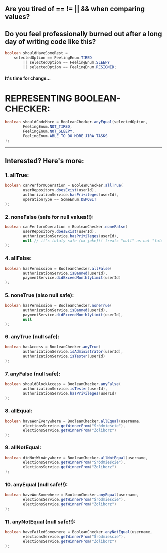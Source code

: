 Are you tired of == != || && when comparing values?
- 

## Do you feel professionally burned out after a long day of writing code like this?

```java
boolean shouldHaveSomeRest = 
    selectedOption == FeelingEnum.TIRED
        || selectedOption == FeelingEnum.SLEEPY
        || selectedOption == FeelingEnum.RESIGNED;
```

#### It's time for change...

# REPRESENTING BOOLEAN-CHECKER:

```java
boolean shouldCodeMore = BooleanChecker.anyEqual(selectedOption,
        FeelingEnum.NOT_TIRED,
        FeelingEnum.NOT_SLEEPY,
        FeelingEnum.ABLE_TO_DO_MORE_JIRA_TASKS
);
```

---

## Interested? Here's more:

### 1. allTrue:

```java
boolean canPerformOperation = BooleanChecker.allTrue(
        userRepository.doesExist(userId),
        authorizationService.hasPrivileges(userId),
        operationType == SomeEnum.DEPOSIT
);
```

### 2. noneFalse (safe for null values!!):

```java
boolean canPerformOperation = BooleanChecker.noneFalse(
        userRepository.doesExist(userId),
        authorizationService.hasPrivileges(userId),
        null // it's totaly safe (no joke)!! treats "null" as not "false"
);
```

### 4. allFalse:

```java
boolean hasPermission = BooleanChecker.allFalse(
        authorizationService.isBanned(userId),
        paymentService.didExceedMonthlyLimit(userId)
);
```

### 5. noneTrue (also null safe):

```java
boolean hasPermission = BooleanChecker.noneTrue(
        authorizationService.isBanned(userId),
        paymentService.didExceedMonthlyLimit(userId),
        null
);
```

### 6. anyTrue (null safe):

```java
boolean hasAccess = BooleanChecker.anyTrue(
        authorizationService.isAdministrator(userId),
        authorizationService.isTester(userId)
);
```

### 7. anyFalse (null safe):

```java
boolean shouldBlockAccess = BooleanChecker.anyFalse(
        authorizationService.isTester(userId),
        authorizationService.hasPrivileges(userId)
);
```

### 8. allEqual:

```java
boolean haveWonEverywhere = BooleanChecker.allEqual(username,
        electionsService.getWinnerFrom("Śródmieście"),
        electionsService.getWinnerFrom("Żoliborz")
);
```

### 9. allNotEqual:

```java
boolean didNotWinAnywhere = BooleanChecker.allNotEqual(username,
        electionsService.getWinnerFrom("Śródmieście"),
        electionsService.getWinnerFrom("Żoliborz")
);
```

### 10. anyEqual (null safe!!):

```java
boolean haveWonSomewhere = BooleanChecker.anyEqual(username,
        electionsService.getWinnerFrom("Śródmieście"),
        electionsService.getWinnerFrom("Żoliborz")
);
```

### 11. anyNotEqual (null safe!!):

```java
boolean haveFailedSomewhere = BooleanChecker.anyNotEqual(username,
        electionsService.getWinnerFrom("Śródmieście"),
        electionsService.getWinnerFrom("Żoliborz")
);
```
